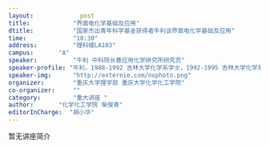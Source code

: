 ```yaml
---
layout: 			post
title:       	  "界面电化学基础及应用"
dtitle:      	  "国家杰出青年科学基金获得者牛利谈界面电化学基础及应用"
time: 		  	  "10:30"
address:	  	  "理科楼LA103"
campus:	  	  "A"
speaker:	   	  "牛利 中科院长春应用化学研究所研究员"
speaker-profile: "牛利，1988-1992 吉林大学化学系学士，1992-1995 吉林大学化学系硕士，1995-1998 中科院长春应化所博士，中科院长春应用化学研究所研究员，现代分析技术工程实验室主任，日本北海道大学催化研究中心JSPS访问教授、吉林大学兼职教授、芬兰Åbo Akademi大学Docentship、日本国立材料研究所NIMS访问教授、丹麦技术大学客座教授、临沂大学泰山学者兼职教授 中国化学会理事，英国皇家化学会会士，吉林省高级专家，国家杰出青年科学基金获得者，国家科技部“中青年科技创新领军人才”，近年来已在国内外核心刊物发表科研论文200余篇，他人引用6000余次，申请国家发明专利50余项，在国内外学术会议上做大会报告和邀请报告50余次，主持及参加国家、省/部级项目40余项。"
speaker-img:	  "http://externie.com/nophoto.png"
organizer:		  "重庆大学理学部 重庆大学化学化工学院"
co-organizer:	  ""
category:		  "重大讲座 "
author:		  "化学化工学院 柴俊青"
editorInCharge:  "胡小华"
---
```

暂无讲座简介

